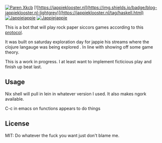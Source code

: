 [![Paren Xkcb](https://img.shields.io/badge/%28-%20%20%20-red.svg)](https://xkcd.com/859)
[![https://jappieklooster.nl](https://img.shields.io/badge/blog-jappieklooster.nl-lightgrey)](https://jappieklooster.nl/tag/haskell.html)
[![Jappiejappie](https://img.shields.io/badge/twitch.tv-jappiejappie-purple?logo=twitch)](https://www.twitch.tv/jappiejappie)
[![Jappiejappie](https://img.shields.io/badge/youtube-jappieklooster-red?logo=youtube)](https://www.youtube.com/channel/UCQxmXSQEYyCeBC6urMWRPVw)

This is a bot that will play rock paper siccors
games according to this [protocol](https://app.swaggerhub.com/apis/Szetty/BotServer/1.0.0#/).

It was built on saturday exploration day for jappie
his streams where the clojure langauge was being explored
. In line with showing off some game theory.

This is a work in progress.
I at least want to implement ficticious play and finish up beat last.

## Usage
Nix shell will pull in lein in whatever version I used.
It also makes ngork available.

C-c in emacs on functions appears to do things

## License

MIT: Do whatever the fuck you want just don't blame me.
